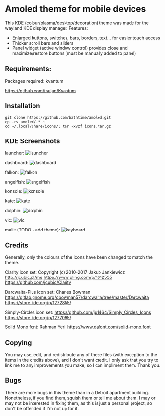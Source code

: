 # Amoled theme for mobile devices

This KDE (colour/plasma/desktop/decoration) theme was made for the wayland KDE display manager.
Features:
- Enlarged buttons, switches, bars, borders, text... for easier touch access
- Thicker scroll bars and sliders
- Panel widget (active window control) provides close and maximize/restore buttons (must be manually added to panel)


## Requirements:

Packages required: kvantum

https://github.com/tsujan/Kvantum


## Installation

```
git clone https://github.com/bathtime/amoled.git
cp -rv amoled/.* ~
cd ~/.local/share/icons/; tar -xvzf icons.tar.gz
```


## KDE Screenshots



launcher:
![launcher](/screenshots/launcher.png)

dashboard:
![dashboard](/screenshots/dashboard.png)

falkon:
![falkon](/screenshots/falkon.png)

angelfish:
![angelfish](/screenshots/angelfish.png)

konsole:
![konsole](/screenshots/konsole.png)

kate:
![kate](/screenshots/kate.png)

dolphin:
![dolphin](/screenshots/dolphin.png)

vlc:
![vlc](/screenshots/vlc.png)

maliit (TODO - add theme):
![keyboard](/screenshots/maliit.png)


## Credits

Generally, only the colours of the icons have been changed to match the theme.

Clarity icon set:
Copyright (c) 2010-2017 Jakub Jankiewicz <http://jcubic.pl/me>
https://www.pling.com/p/1012535
https://github.com/jcubic/Clarity


Darcwaita-Plus icon set:
Charles Bowman
https://gitlab.gnome.org/cbowman57/darcwaita/tree/master/Darcwaita
https://store.kde.org/p/1272855/


Simply-Circles icon set:
https://github.com/ju1464/Simply_Circles_Icons
https://store.kde.org/p/1277095/

Solid Mono font:
Rahman Yerli
https://www.dafont.com/solid-mono.font


## Copying

You may use, edit, and redistribute any of these files (with exception to the items in the credits above), and I don't want credit. I only ask that you try to link me to any improvements you make, so I can impliment them. Thank you.


## Bugs

There are more bugs in this theme than in a Detroit apartment building. Nonetheless, if you find them, squish them or tell me about them. I may or may not be interested in fixing them, as this is just a personal project, so don't be offended if I'm not up for it.
